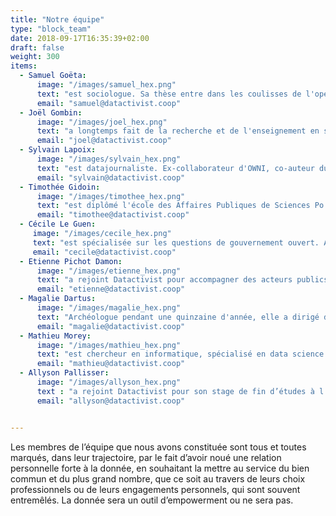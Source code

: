 ```yaml
---
title: "Notre équipe"
type: "block_team"
date: 2018-09-17T16:35:39+02:00
draft: false
weight: 300
items:
  - Samuel Goëta:
      image: "/images/samuel_hex.png"
      text: "est sociologue. Sa thèse entre dans les coulisses de l'open data et interroge les conditions de mise en œuvre de ces projets. Il est co-fondateur de l'association Open Knowledge France où il milite pour que l'ouverture du savoir bénéficie à tous."
      email: "samuel@datactivist.coop"
  - Joël Gombin:
      image: "/images/joel_hex.png"
      text: "a longtemps fait de la recherche et de l'enseignement en sociologie électorale, ce qui lui a permis d'acquérir de solides compétences en data science. Gérant de Datactivist, il a une expérience significative de direction de projet, pour des clients tant publics que privés."
      email: "joel@datactivist.coop"
  - Sylvain Lapoix:
      image: "/images/sylvain_hex.png"
      text: "est datajournaliste. Ex-collaborateur d'OWNI, co-auteur du programme de France Télévision #Datagueule, il chérit l'open data et défend la philosophie des sources ouvertes. Padawan en R et en Python, il forme à l'usage de la donnée journalistes et acteurs de la société civile en France et en Afrique francophone."
      email: "sylvain@datactivist.coop"
  - Timothée Gidoin:
      image: "/images/timothee_hex.png"
      text: "est diplômé l'école des Affaires Publiques de Sciences Po et de l'Edhec. Convaincu par l'importance de la donnée dans le débat public, il se passionne pour le fact-checking et s'est récemment investi dans un projet entrepreneurial visant à combattre les fake news."
      email: "timothee@datactivist.coop"
  - Cécile Le Guen:
     image: "/images/cecile_hex.png"
     text: "est spécialisée sur les questions de gouvernement ouvert. Ancienne salariée d’Open Knowledge International, elle a parcouru le monde à la rencontre des communautés open data et continuera de le faire chez Datactivist, notamment avec le Programme d’Appui aux Gouvernements Ouverts d’Afrique Francophone."
     email: "cecile@datactivist.coop"
  - Etienne Pichot Damon:
      image: "/images/etienne_hex.png"
      text: "a rejoint Datactivist pour accompagner des acteurs publics et privés dans l'ouverture et la réutilisation de leurs données. Avant cela, il a été en charge de la politique d'open data pour la Métropole Européenne de Lille, et cette expérience l'a mené à s'investir plus particulièrement dans le sujet des transports."
      email: "etienne@datactivist.coop"
  - Magalie Dartus:
      image: "/images/magalie_hex.png"
      text: "Archéologue pendant une quinzaine d'année, elle a dirigé des opérations de fouille en France et à l’étranger avant de se reconvertir dans la géomatique. Ses centres d’intérêts professionnels la poussent désormais vers l’open data et l’animation d’équipes. Elle a une prédilection toute particulière pour la cartographie libre et le crowdsourcing."
      email: "magalie@datactivist.coop"
  - Mathieu Morey:
      image: "/images/mathieu_hex.png"
      text: "est chercheur en informatique, spécialisé en data science et machine learning. Il développe des méthodes et des outils pour améliorer la découvrabilité et la qualité des données ouvertes, au bénéfice des producteurs et des réutilisateurs."
      email: "mathieu@datactivist.coop"
  - Allyson Pallisser:
      image: "/images/allyson_hex.png"
      text : "a rejoint Datactivist pour son stage de fin d’études à l’Université de Nice. Il intègre le master Expertise du politique et Affaires publiques où il enquête également sur la mise en place des politiques publiques d’open data, notamment au Brésil."
      email: "allyson@datactivist.coop"


---
```


Les membres de l’équipe que nous avons constituée sont tous et toutes marqués, dans leur trajectoire, par le fait d’avoir noué une relation personnelle forte à la donnée, en souhaitant la mettre au service du bien commun et du plus grand nombre, que ce soit au travers de leurs choix professionnels ou de leurs engagements personnels, qui sont souvent entremêlés. La donnée sera un outil d’empowerment ou ne sera pas.
